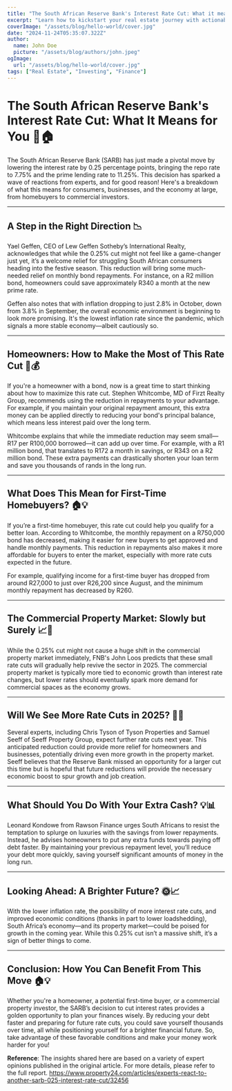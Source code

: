 ```yaml
---
title: "The South African Reserve Bank's Interest Rate Cut: What it means for you."
excerpt: "Learn how to kickstart your real estate journey with actionable strategies, expert insights, and practical tips for success."
coverImage: "/assets/blog/hello-world/cover.jpg"
date: "2024-11-24T05:35:07.322Z"
author:
  name: John Doe
  picture: "/assets/blog/authors/john.jpeg"
ogImage:
  url: "/assets/blog/hello-world/cover.jpg"
tags: ["Real Estate", "Investing", "Finance"]
---
```


# The South African Reserve Bank's Interest Rate Cut: What It Means for You 💸🏠

The South African Reserve Bank (SARB) has just made a pivotal move by lowering the interest rate by 0.25 percentage points, bringing the repo rate to 7.75% and the prime lending rate to 11.25%. This decision has sparked a wave of reactions from experts, and for good reason! Here's a breakdown of what this means for consumers, businesses, and the economy at large, from homebuyers to commercial investors.

---

## A Step in the Right Direction 📉

Yael Geffen, CEO of Lew Geffen Sotheby’s International Realty, acknowledges that while the 0.25% cut might not feel like a game-changer just yet, it’s a welcome relief for struggling South African consumers heading into the festive season. This reduction will bring some much-needed relief on monthly bond repayments. For instance, on a R2 million bond, homeowners could save approximately R340 a month at the new prime rate.

Geffen also notes that with inflation dropping to just 2.8% in October, down from 3.8% in September, the overall economic environment is beginning to look more promising. It's the lowest inflation rate since the pandemic, which signals a more stable economy—albeit cautiously so.

---

## Homeowners: How to Make the Most of This Rate Cut 🏡💰

If you're a homeowner with a bond, now is a great time to start thinking about how to maximize this rate cut. Stephen Whitcombe, MD of Firzt Realty Group, recommends using the reduction in repayments to your advantage. For example, if you maintain your original repayment amount, this extra money can be applied directly to reducing your bond's principal balance, which means less interest paid over the long term.

Whitcombe explains that while the immediate reduction may seem small—R17 per R100,000 borrowed—it can add up over time. For example, with a R1 million bond, that translates to R172 a month in savings, or R343 on a R2 million bond. These extra payments can drastically shorten your loan term and save you thousands of rands in the long run.

---

## What Does This Mean for First-Time Homebuyers? 🏠💡

If you’re a first-time homebuyer, this rate cut could help you qualify for a better loan. According to Whitcombe, the monthly repayment on a R750,000 bond has decreased, making it easier for new buyers to get approved and handle monthly payments. This reduction in repayments also makes it more affordable for buyers to enter the market, especially with more rate cuts expected in the future.

For example, qualifying income for a first-time buyer has dropped from around R27,000 to just over R26,200 since August, and the minimum monthly repayment has decreased by R260.

---

## The Commercial Property Market: Slowly but Surely 📈🏢

While the 0.25% cut might not cause a huge shift in the commercial property market immediately, FNB's John Loos predicts that these small rate cuts will gradually help revive the sector in 2025. The commercial property market is typically more tied to economic growth than interest rate changes, but lower rates should eventually spark more demand for commercial spaces as the economy grows.

---

## Will We See More Rate Cuts in 2025? 📅🔮

Several experts, including Chris Tyson of Tyson Properties and Samuel Seeff of Seeff Property Group, expect further rate cuts next year. This anticipated reduction could provide more relief for homeowners and businesses, potentially driving even more growth in the property market. Seeff believes that the Reserve Bank missed an opportunity for a larger cut this time but is hopeful that future reductions will provide the necessary economic boost to spur growth and job creation.

---

## What Should You Do With Your Extra Cash? 💡📊

Leonard Kondowe from Rawson Finance urges South Africans to resist the temptation to splurge on luxuries with the savings from lower repayments. Instead, he advises homeowners to put any extra funds towards paying off debt faster. By maintaining your previous repayment level, you’ll reduce your debt more quickly, saving yourself significant amounts of money in the long run.

---

## Looking Ahead: A Brighter Future? 🌞📈

With the lower inflation rate, the possibility of more interest rate cuts, and improved economic conditions (thanks in part to lower loadshedding), South Africa’s economy—and its property market—could be poised for growth in the coming year. While this 0.25% cut isn’t a massive shift, it’s a sign of better things to come.

---

## Conclusion: How You Can Benefit From This Move 🏠💡

Whether you're a homeowner, a potential first-time buyer, or a commercial property investor, the SARB’s decision to cut interest rates provides a golden opportunity to plan your finances wisely. By reducing your debt faster and preparing for future rate cuts, you could save yourself thousands over time, all while positioning yourself for a brighter financial future. So, take advantage of these favorable conditions and make your money work harder for you!

**Reference**: The insights shared here are based on a variety of expert opinions published in the original article. For more details, please refer to the full report. https://www.property24.com/articles/experts-react-to-another-sarb-025-interest-rate-cut/32456